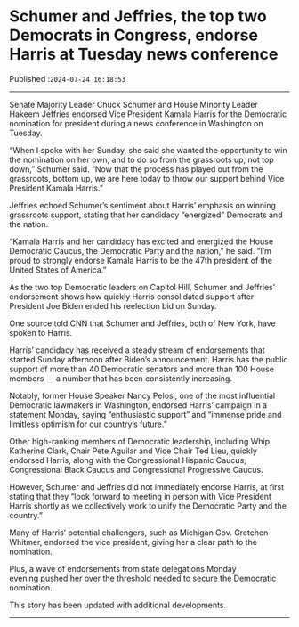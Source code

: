 # Schumer and Jeffries, the top two Democrats in Congress, endorse Harris at Tuesday news conference

Published :`2024-07-24 16:18:53`

---

Senate Majority Leader Chuck Schumer and House Minority Leader Hakeem Jeffries endorsed Vice President Kamala Harris for the Democratic nomination for president during a news conference in Washington on Tuesday.

“When I spoke with her Sunday, she said she wanted the opportunity to win the nomination on her own, and to do so from the grassroots up, not top down,” Schumer said. “Now that the process has played out from the grassroots, bottom up, we are here today to throw our support behind Vice President Kamala Harris.”

Jeffries echoed Schumer’s sentiment about Harris’ emphasis on winning grassroots support, stating that her candidacy “energized” Democrats and the nation.

“Kamala Harris and her candidacy has excited and energized the House Democratic Caucus, the Democratic Party and the nation,” he said. “I’m proud to strongly endorse Kamala Harris to be the 47th president of the United States of America.”

As the two top Democratic leaders on Capitol Hill, Schumer and Jeffries’ endorsement shows how quickly Harris consolidated support after President Joe Biden ended his reelection bid on Sunday.

One source told CNN that Schumer and Jeffries, both of New York, have spoken to Harris.

Harris’ candidacy has received a steady stream of endorsements that started Sunday afternoon after Biden’s announcement. Harris has the public support of more than 40 Democratic senators and more than 100 House members — a number that has been consistently increasing.

Notably, former House Speaker Nancy Pelosi, one of the most influential Democratic lawmakers in Washington, endorsed Harris’ campaign in a statement Monday, saying  “enthusiastic support” and “immense pride and limitless optimism for our country’s future.”

Other high-ranking members of Democratic leadership, including Whip Katherine Clark, Chair Pete Aguilar and Vice Chair Ted Lieu, quickly endorsed Harris, along with the Congressional Hispanic Caucus, Congressional Black Caucus and Congressional Progressive Caucus.

However, Schumer and Jeffries did not immediately endorse Harris, at first stating that they “look forward to meeting in person with Vice President Harris shortly as we collectively work to unify the Democratic Party and the country.”

Many of Harris’ potential challengers, such as Michigan Gov. Gretchen Whitmer, endorsed the vice president, giving her a clear path to the nomination.

Plus, a wave of endorsements from state delegations Monday evening pushed her over the threshold needed to secure the Democratic nomination.

This story has been updated with additional developments.

---


